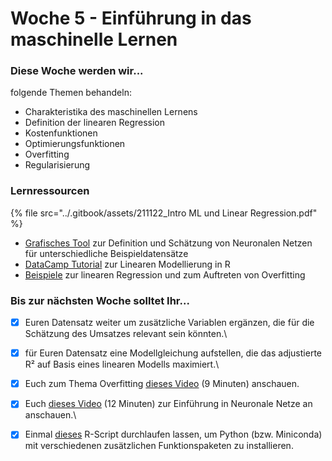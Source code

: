 # Woche 5 - Einführung in das maschinelle Lernen

### Diese Woche werden wir...

folgende Themen behandeln:

* Charakteristika des maschinellen Lernens
* Definition der linearen Regression
* Kostenfunktionen
* Optimierungsfunktionen
* Overfitting
* Regularisierung

### Lernressourcen

{% file src="../.gitbook/assets/211122_Intro ML und Linear Regression.pdf" %}

* [Grafisches Tool](https://playground.tensorflow.org/) zur Definition und Schätzung von Neuronalen Netzen für unterschiedliche Beispieldatensätze
* [DataCamp Tutorial](https://www.datacamp.com/community/tutorials/linear-regression-R) zur Linearen Modellierung in R
* [Beispiele](https://github.com/opencampus-sh/einfuehrung-in-data-science-und-ml/tree/main/Lineare%20Regression) zur linearen Regression und zum Auftreten von Overfitting

### Bis zur nächsten Woche solltet Ihr...

* [x] Euren Datensatz weiter um zusätzliche Variablen ergänzen, die für die Schätzung des Umsatzes relevant sein könnten.\

* [x] für Euren Datensatz eine Modellgleichung aufstellen, die das adjustierte R² auf Basis eines linearen Modells maximiert.\

*   [x] Euch zum Thema Overfitting [dieses Video](https://www.coursera.org/lecture/machine-learning/the-problem-of-overfitting-ACpTQ) (9 Minuten) anschauen.


* [x] Euch [dieses Video](https://www.youtube.com/watch?v=GvQwE2OhL8I) (12 Minuten) zur Einführung in Neuronale Netze an anschauen.\

* [x] Einmal [dieses](https://github.com/opencampus-sh/einfuehrung-in-data-science-und-ml/blob/main/Woche%206/python-installation.Rmd) R-Script durchlaufen lassen, um Python (bzw. Miniconda) mit verschiedenen zusätzlichen Funktionspaketen zu installieren.

